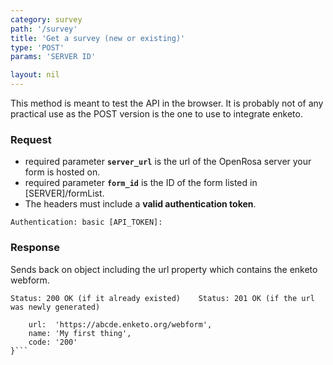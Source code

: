 ```yaml
---
category: survey
path: '/survey'
title: 'Get a survey (new or existing)'
type: 'POST'
params: 'SERVER ID'

layout: nil
---
```


This method is meant to test the API in the browser. It is probably not of any practical use as the POST version is the one to use to integrate enketo.

### Request

* required parameter **`server_url`** is the url of the OpenRosa server your form is hosted on.
* required parameter **`form_id`** is the ID of the form listed in \[SERVER\]\/formList.
* The headers must include a **valid authentication token**.

```Authentication: basic [API_TOKEN]:```

### Response

Sends back on object including the url property which contains the enketo webform.

```Status: 200 OK (if it already existed)    Status: 201 OK (if the url was newly generated)```
```{
    url:  'https://abcde.enketo.org/webform',
    name: 'My first thing',
    code: '200'
}```